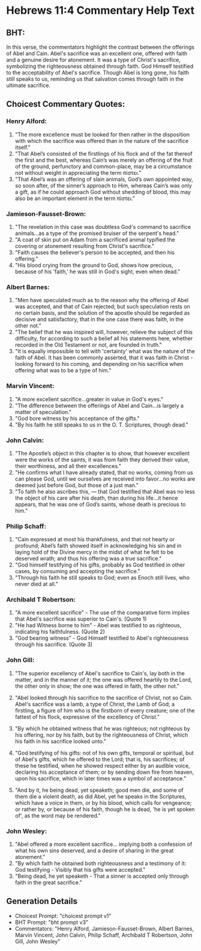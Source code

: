# Hebrews 11:4 Commentary Help Text

## BHT:
In this verse, the commentators highlight the contrast between the offerings of Abel and Cain. Abel's sacrifice was an excellent one, offered with faith and a genuine desire for atonement. It was a type of Christ's sacrifice, symbolizing the righteousness obtained through faith. God Himself testified to the acceptability of Abel's sacrifice. Though Abel is long gone, his faith still speaks to us, reminding us that salvation comes through faith in the ultimate sacrifice.

## Choicest Commentary Quotes:
### Henry Alford:
1. "The more excellence must be looked for then rather in the disposition with which the sacrifice was offered than in the nature of the sacrifice itself."
2. "That Abel’s consisted of the firstlings of his flock and of the fat thereof the first and the best, whereas Cain’s was merely an offering of the fruit of the ground, perfunctory and common-place, may be a circumstance not without weight in appreciating the term πίστει."
3. "That Abel’s was an offering of slain animals, God’s own appointed way, so soon after, of the sinner’s approach to Him, whereas Cain’s was only a gift, as if he could approach God without shedding of blood, this may also be an important element in the term πίστει."

### Jamieson-Fausset-Brown:
1. "The revelation in this case was doubtless God's command to sacrifice animals...as a type of the promised bruiser of the serpent's head."
2. "A coat of skin put on Adam from a sacrificed animal typified the covering or atonement resulting from Christ's sacrifice."
3. "Faith causes the believer's person to be accepted, and then his offering."
4. "His blood crying from the ground to God, shows how precious, because of his 'faith,' he was still in God's sight, even when dead."

### Albert Barnes:
1. "Men have speculated much as to the reason why the offering of Abel was accepted, and that of Cain rejected; but such speculation rests on no certain basis, and the solution of the apostle should be regarded as decisive and satisfactory, that in the one case there was faith, in the other not."
2. "The belief that he was inspired will, however, relieve the subject of this difficulty, for according to such a belief all his statements here, whether recorded in the Old Testament or not, are founded in truth."
3. "It is equally impossible to tell with 'certainty' what was the nature of the faith of Abel. It has been commonly asserted, that it was faith in Christ - looking forward to his coming, and depending on his sacrifice when offering what was to be a type of him."

### Marvin Vincent:
1. "A more excellent sacrifice...greater in value in God's eyes." 
2. "The difference between the offerings of Abel and Cain...is largely a matter of speculation."
3. "God bore witness by his acceptance of the gifts."
4. "By his faith he still speaks to us in the O. T. Scriptures, though dead."

### John Calvin:
1. "The Apostle’s object in this chapter is to show, that however excellent were the works of the saints, it was from faith they derived their value, their worthiness, and all their excellences."
2. "He confirms what I have already stated, that no works, coming from us can please God, until we ourselves are received into favor...no works are deemed just before God, but those of a just man."
3. "To faith he also ascribes this, — that God testified that Abel was no less the object of his care after his death, than during his life...it hence appears, that he was one of God’s saints, whose death is precious to him."

### Philip Schaff:
1. "Cain expressed at most his thankfulness, and that not hearty or profound; Abel’s faith showed itself in acknowledging his sin and in laying hold of the Divine mercy in the midst of what he felt to be deserved wrath; and thus his offering was a true sacrifice."
2. "God himself testifying of his gifts, probably as God testified in other cases, by consuming and accepting the sacrifice."
3. "Through his faith he still speaks to God; even as Enoch still lives, who never died at all."

### Archibald T Robertson:
1. "A more excellent sacrifice" - The use of the comparative form implies that Abel's sacrifice was superior to Cain's. (Quote 1)
2. "He had Witness borne to him" - Abel was testified to as righteous, indicating his faithfulness. (Quote 2)
3. "God bearing witness" - God Himself testified to Abel's righteousness through his sacrifice. (Quote 3)

### John Gill:
1. "The superior excellency of Abel's sacrifice to Cain's, lay both in the matter, and in the manner of it; the one was offered heartily to the Lord, the other only in show; the one was offered in faith, the other not." 

2. "Abel looked through his sacrifice to the sacrifice of Christ, not so Cain. Abel's sacrifice was a lamb, a type of Christ, the Lamb of God; a firstling, a figure of him who is the firstborn of every creature; one of the fattest of his flock, expressive of the excellency of Christ."

3. "By which he obtained witness that he was righteous; not righteous by his offering, nor by his faith, but by the righteousness of Christ, which his faith in his sacrifice looked unto."

4. "God testifying of his gifts: not of his own gifts, temporal or spiritual, but of Abel's gifts, which he offered to the Lord; that is, his sacrifices; of these he testified, when he showed respect either by an audible voice, declaring his acceptance of them; or by sending down fire from heaven, upon his sacrifice, which in later times was a symbol of acceptance."

5. "And by it, he being dead, yet speaketh; good men die, and some of them die a violent death, as did Abel, yet he speaks in the Scriptures, which have a voice in them, or by his blood, which calls for vengeance; or rather by, or because of his faith, though he is dead, 'he is yet spoken of', as the word may be rendered."

### John Wesley:
1. "Abel offered a more excellent sacrifice... implying both a confession of what his own sins deserved, and a desire of sharing in the great atonement."
2. "By which faith he obtained both righteousness and a testimony of it: God testifying - Visibly that his gifts were accepted."
3. "Being dead, he yet speaketh - That a sinner is accepted only through faith in the great sacrifice."


## Generation Details
- Choicest Prompt: "choicest prompt v1"
- BHT Prompt: "bht prompt v3"
- Commentators: "Henry Alford, Jamieson-Fausset-Brown, Albert Barnes, Marvin Vincent, John Calvin, Philip Schaff, Archibald T Robertson, John Gill, John Wesley"
